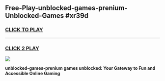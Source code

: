 
## Free-Play-unblocked-games-prenium-Unblocked-Games #xr39d
<h3>
<a href="https://news.freeplayer.one?title=unblocked-games-prenium&ref=8M">CLICK TO PLAY</a></h3>
<hr>

<h3>
<a href="https://news.freeplayer.one?title=unblocked-games-prenium&ref=8M">CLICK 2 PLAY</a>
  
</h3>

<a href="https://news.freeplayer.one?title=unblocked-games-prenium&ref=8M"><img src="https://clearcache.store/games.png"></a>


**unblocked-games-prenium games unblocked: Your Gateway to Fun and Accessible Online Gaming**
